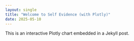 ```yaml
---
layout: single
title: "Welcome to Self Evidence (with Plotly)"
date: 2025-05-10
---
```


This is an interactive Plotly chart embedded in a Jekyll post.

<div id="plotly-chart"></div>

<script src="https://cdn.plot.ly/plotly-latest.min.js"></script>
<script>
  var trace = {
    x: [1, 2, 3, 4],
    y: [10, 15, 13, 17],
    type: 'scatter'
  };

  Plotly.newPlot('plotly-chart', [trace]);
</script>